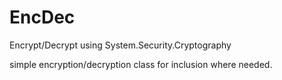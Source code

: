 # EncDec
Encrypt/Decrypt using System.Security.Cryptography

simple encryption/decryption class for inclusion where needed.
